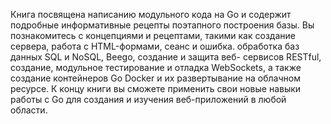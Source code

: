 <p>Книга посвящена написанию модульного кода на Go и содержит подробные информативные
рецепты поэтапного построения базы. Вы познакомитесь с концепциями
и рецептами, такими как создание сервера, работа с HTML-формами, сеанс и ошибка.
обработка баз данных SQL и NoSQL, Beego, создание и защита веб-
сервисов RESTful, создание, модульное тестирование и отладка WebSockets, а также создание
контейнеров Go Docker и их развертывание на облачном ресурсе.
К концу книги вы сможете применить свои новые навыки работы с Go для
создания и изучения веб-приложений в любой области.</p>